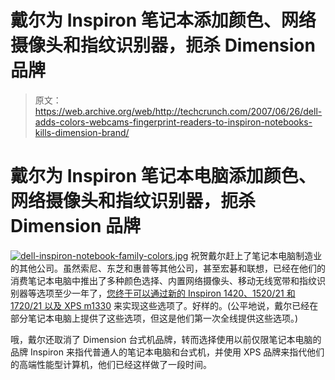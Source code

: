 # 戴尔为 Inspiron 笔记本添加颜色、网络摄像头和指纹识别器，扼杀 Dimension 品牌

> 原文：<https://web.archive.org/web/http://techcrunch.com/2007/06/26/dell-adds-colors-webcams-fingerprint-readers-to-inspiron-notebooks-kills-dimension-brand/>

# 戴尔为 Inspiron 笔记本电脑添加颜色、网络摄像头和指纹识别器，扼杀 Dimension 品牌

[![dell-inspiron-notebook-family-colors.jpg](img/02e37bef2d347e0242a2a3e75a164f25.png)](https://web.archive.org/web/20201031153007/http://old.crunchgear.com/wp-content/uploads/dell-inspiron-notebook-family-colors.jpg "dell-inspiron-notebook-family-colors.jpg") 
祝贺戴尔赶上了笔记本电脑制造业的其他公司。虽然索尼、东芝和惠普等其他公司，甚至宏碁和联想，已经在他们的消费笔记本电脑中推出了多种颜色选择、内置网络摄像头、移动无线宽带和指纹识别器等选项至少一年了，[您终于可以通过新的 Inspiron 1420、1520/21 和 1720/21 以及 XPS m1330](https://web.archive.org/web/20201031153007/http://www.dell.com/content/products/category.aspx/inspnnb?c=us&cs=19&l=en&s=dhs) 来实现这些选项了。好样的。(公平地说，戴尔已经在部分笔记本电脑上提供了这些选项，但这是他们第一次全线提供这些选项。)

哦，戴尔还取消了 Dimension 台式机品牌，转而选择使用以前仅限笔记本电脑的品牌 Inspiron 来指代普通人的笔记本电脑和台式机，并使用 XPS 品牌来指代他们的高端性能型计算机，他们已经这样做了一段时间。